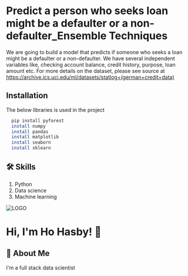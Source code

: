 
# Predict a person who seeks loan might be a defaulter or a non-defaulter_Ensemble Techniques

We are going to build a model that predicts if someone who seeks a loan might be a defaulter or a non-defaulter. We have several independent variables like, checking account balance, credit history, purpose, loan amount etc. For more details on the dataset, please see source at https://archive.ics.uci.edu/ml/datasets/statlog+(german+credit+data)

## Installation

The below libraries is used in the project

```bash
  pip install pyforest
  install numpy
  install pandas
  install matplotlib
  install seaborn
  install sklearn
```
    
## 🛠 Skills
1. Python
2. Data science
3. Machine learning



![LOGO](https://github-readme-stats.vercel.app/api?username=HoHasby&&show_icons=true&title_color=ffffff&icon_color=bb2acf&text_color=daf7dc&bg_color=151515)
# Hi, I'm Ho Hasby! 👋


## 🚀 About Me
I'm a full stack data scientist

